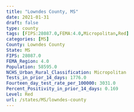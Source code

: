```yaml
---
title: "Lowndes County, MS"
date: 2021-01-31
draft: false
type: county
tags: [FIPS:28087.0,FEMA:4.0,Micropolitan,Red]
categories: [MS]
County: Lowndes County
State: MS
FIPS: 28087.0
FEMA_Region: 4.0
Population: 58595.0
NCHS_Urban_Rural_Classification: Micropolitan
Tests_in_prior_14_days: 1776.0
Fourteen_day_test_rate_per_100000: 3031.0
Percent_Positivity_in_prior_14_days: 0.169
Level: Red
url: /states/MS/lowndes-county
---
```



